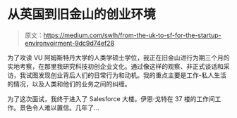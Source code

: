 # 从英国到旧金山的创业环境

> 原文：<https://medium.com/swlh/from-the-uk-to-sf-for-the-startup-environvoirment-9dc9d74ef28>

为了攻读 VU 阿姆斯特丹大学的人类学硕士学位，我正在旧金山进行为期三个月的实地考察，在那里我研究科技初创企业文化。通过像这样的观察、非正式谈话和采访，我试图发现创业背后人们的日常行为和动机。我的重点主要是工作-私人生活的情况，以及人类和他们的业务之间的纠缠。

为了这次面试，我终于进入了 Salesforce 大楼。伊恩·戈特在 37 楼的工作间工作。景色令人难以置信。几年了…